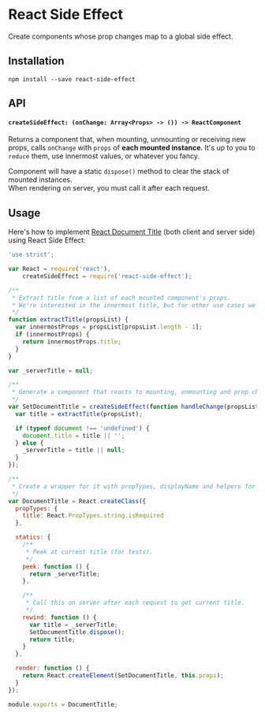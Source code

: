# React Side Effect
Create components whose prop changes map to a global side effect.

## Installation

```
npm install --save react-side-effect
```

## API

#### `createSideEffect: (onChange: Array<Props> -> ()) -> ReactComponent`

Returns a component that, when mounting, unmounting or receiving new props, calls `onChange` with `props` of **each mounted instance**.
It's up to you to `reduce` them, use innermost values, or whatever you fancy.

Component will have a static `dispose()` method to clear the stack of mounted instances.  
When rendering on server, you must call it after each request.

## Usage

Here's how to implement [React Document Title](https://github.com/gaearon/react-document-title) (both client and server side) using React Side Effect:

```js
'use strict';

var React = require('react'),
    createSideEffect = require('react-side-effect');

/**
 * Extract title from a list of each mounted component's props.
 * We're interested in the innermost title, but for other use cases we might want to call `propList.reduce`.
 */
function extractTitle(propsList) {
  var innermostProps = propsList[propsList.length - 1];
  if (innermostProps) {
    return innermostProps.title;
  }
}

var _serverTitle = null;

/**
 * Generate a component that reacts to mounting, onmounting and prop changes by updating document title.
 */
var SetDocumentTitle = createSideEffect(function handleChange(propsList) {
  var title = extractTitle(propsList);

  if (typeof document !== 'undefined') {
    document.title = title || '';
  } else {
    _serverTitle = title || null;
  }
});

/**
 * Create a wrapper for it with propTypes, displayName and helpers for server and testing.
 */
var DocumentTitle = React.createClass({
  propTypes: {
    title: React.PropTypes.string.isRequired
  },

  statics: {
    /**
     * Peek at current title (for tests).
     */
    peek: function () {
      return _serverTitle;
    },

    /**
     * Call this on server after each request to get current title.
     */
    rewind: function () {
      var title = _serverTitle;
      SetDocumentTitle.dispose();
      return title;
    }
  },

  render: function () {
    return React.createElement(SetDocumentTitle, this.props);
  }
});

module.exports = DocumentTitle;
```
